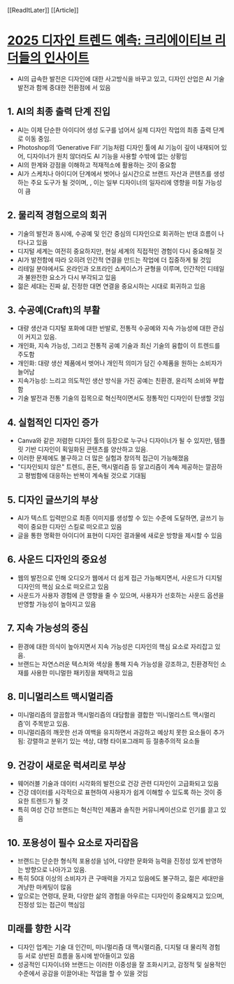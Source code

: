 [[ReadItLater]] [[Article]]

# [2025 디자인 트렌드 예측: 크리에이티브 리더들의 인사이트](https://news.hada.io/topic?id=17744)

-   AI의 급속한 발전은 디자인에 대한 사고방식을 바꾸고 있고, 디자인 산업은 AI 기술 발전과 함께 중대한 전환점에 서 있음

## 1\. AI의 최종 출력 단계 진입

-   AI는 이제 단순한 아이디어 생성 도구를 넘어서 실제 디자인 작업의 최종 출력 단계로 이동 중임.
-   Photoshop의 ‘Generative Fill’ 기능처럼 디자인 툴에 AI 기능이 깊이 내재되어 있어, 디자이너가 원치 않더라도 AI 기능을 사용할 수밖에 없는 상황임
-   AI의 한계와 강점을 이해하고 적재적소에 활용하는 것이 중요함
-   AI가 스케치나 아이디어 단계에서 벗어나 실시간으로 브랜드 자산과 콘텐츠를 생성하는 주요 도구가 될 것이며, , 이는 일부 디자이너의 일자리에 영향을 미칠 가능성이 큼

## 2\. 물리적 경험으로의 회귀

-   기술의 발전과 동시에, 수공예 및 인간 중심의 디자인으로 회귀하는 반대 흐름이 나타나고 있음
-   디지털 세계는 여전히 중요하지만, 현실 세계의 직접적인 경험이 다시 중요해질 것
-   AI가 발전함에 따라 오히려 인간적 연결을 만드는 작업에 더 집중하게 될 것임
-   리테일 분야에서도 온라인과 오프라인 쇼케이스가 균형을 이루며, 인간적인 디테일과 불완전한 요소가 다시 부각되고 있음
-   젊은 세대는 진짜 삶, 진정한 대면 연결을 중요시하는 시대로 회귀하고 있음

## 3\. 수공예(Craft)의 부활

-   대량 생산과 디지털 포화에 대한 반발로, 전통적 수공예와 지속 가능성에 대한 관심이 커지고 있음.
-   개인화, 지속 가능성, 그리고 전통적 공예 기술과 최신 기술의 융합이 이 트렌드를 주도함
-   개인화: 대량 생산 제품에서 벗어나 개인적 의미가 담긴 수제품을 원하는 소비자가 늘어남
-   지속가능성: 느리고 의도적인 생산 방식을 가진 공예는 친환경, 윤리적 소비와 부합함
-   기술 발전과 전통 기술의 접목으로 혁신적이면서도 정통적인 디자인이 탄생할 것임

## 4\. 실험적인 디자인 증가

-   Canva와 같은 저렴한 디자인 툴의 등장으로 누구나 디자이너가 될 수 있지만, 템플릿 기반 디자인이 획일화된 콘텐츠를 양산하고 있음.
-   이러한 문제에도 불구하고 더 많은 실험과 창의적 접근이 가능해졌음
-   "디자인되지 않은" 트렌드, 혼돈, 맥시멀리즘 등 알고리즘이 계속 제공하는 깔끔하고 평범함에 대응하는 반복이 계속될 것으로 기대됨

## 5\. 디자인 글쓰기의 부상

-   AI가 텍스트 입력만으로 최종 이미지를 생성할 수 있는 수준에 도달하면, 글쓰기 능력이 중요한 디자인 스킬로 떠오르고 있음
-   글을 통한 명확한 아이디어 표현이 디자인 결과물에 새로운 방향을 제시할 수 있음

## 6\. 사운드 디자인의 중요성

-   웹의 발전으로 인해 오디오가 웹에서 더 쉽게 접근 가능해지면서, 사운드가 디지털 디자인의 핵심 요소로 떠오르고 있음
-   사운드가 사용자 경험에 큰 영향을 줄 수 있으며, 사용자가 선호하는 사운드 옵션을 반영할 가능성이 높아지고 있음

## 7\. 지속 가능성의 중심

-   환경에 대한 의식이 높아지면서 지속 가능성은 디자인의 핵심 요소로 자리잡고 있음.
-   브랜드는 자연스러운 텍스처와 색상을 통해 지속 가능성을 강조하고, 친환경적인 소재를 사용한 미니멀한 패키징을 채택하고 있음

## 8\. 미니멀리스트 맥시멀리즘

-   미니멀리즘의 깔끔함과 맥시멀리즘의 대담함을 결합한 ‘미니멀리스트 맥시멀리즘’이 주목받고 있음.
-   미니멀리즘의 깨끗한 선과 여백을 유지하면서 과감하고 예상치 못한 요소들이 추가됨: 강렬하고 분위기 있는 색상, 대형 타이포그래피 등 절충주의적 요소들

## 9\. 건강이 새로운 럭셔리로 부상

-   웨어러블 기술과 데이터 시각화의 발전으로 건강 관련 디자인이 고급화되고 있음
-   건강 데이터를 시각적으로 표현하여 사용자가 쉽게 이해할 수 있도록 하는 것이 중요한 트렌드가 될 것
-   특히 여성 건강 브랜드는 혁신적인 제품과 솔직한 커뮤니케이션으로 인기를 끌고 있음

## 10\. 포용성이 필수 요소로 자리잡음

-   브랜드는 단순한 형식적 포용성을 넘어, 다양한 문화와 능력을 진정성 있게 반영하는 방향으로 나아가고 있음.
-   특히 50대 이상의 소비자가 큰 구매력을 가지고 있음에도 불구하고, 젊은 세대만을 겨냥한 마케팅이 많음
-   앞으로는 연령대, 문화, 다양한 삶의 경험을 아우르는 디자인이 중요해지고 있으며, 진정성 있는 접근이 핵심임

## 미래를 향한 시각

-   디자인 업계는 기술 대 인간미, 미니멀리즘 대 맥시멀리즘, 디지털 대 물리적 경험 등 서로 상반된 흐름을 동시에 받아들이고 있음
-   성공적인 디자이너와 브랜드는 이러한 이중성을 잘 조화시키고, 감정적 및 실용적인 수준에서 공감을 이끌어내는 작업을 할 수 있을 것임
